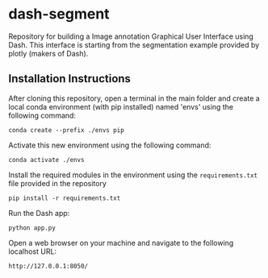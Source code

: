 # dash-segment

Repository for building a Image annotation Graphical User Interface using Dash.  This interface is starting from the segmentation example provided by plotly (makers of Dash). 


## Installation Instructions

After cloning this repository, open a terminal in the main folder and create a local conda environment (with pip installed) named 'envs' using the following command:

```conda create --prefix ./envs pip```

Activate this new environment using the following command:

```conda activate ./envs```

Install the required modules in the environment using the ```requirements.txt``` file provided in the repository

```pip install -r requirements.txt```

Run the Dash app:

```python app.py```

Open a web browser on your machine and navigate to the following localhost URL:

	http://127.0.0.1:8050/

